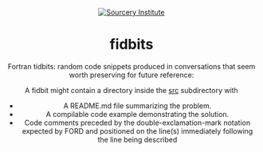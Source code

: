 <a name="top"> </a>

[This document uses GitHub-Flavored Markdown.  For better formatting, graphics,]:#
[and hyperlinks, please view this document in a web browser at                 ]:#
[https://github.com/sourceryinstitute/OpenCoarrays/blob/master/README.md       ]:#
<div align="center">

[![Sourcery Institute][sourcery-institute logo]](www.sourceryinstitute.org)

fidbits
=======
<div align="center">

Fortran tidbits: random code snippets produced in conversations that seem worth
preserving for future reference:

</div>

A fidbit might contain a directory inside the [src](./src) subdirectory with
* A README.md file summarizing the problem.
* A compilable code example demonstrating the solution. 
* Code comments preceded by the double-exclamation-mark notation expected by FORD 
  and positioned on the line(s) immediately following the line being described 

[Hyperlinks]:#
[sourcery-institute logo]: http://www.sourceryinstitute.org/uploads/4/9/9/6/49967347/sourcery-logo-rgb-hi-rez-1.png
